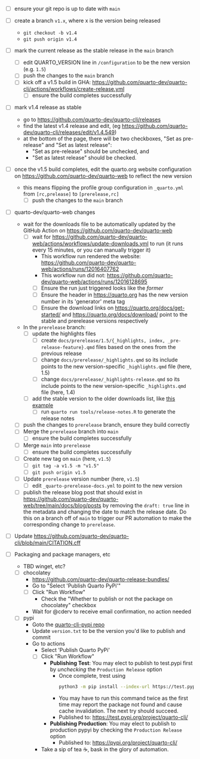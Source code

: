 - [ ] ensure your git repo is up to date with `main`
- [ ] create a branch `v1.x`, where x is the version being released
  - `git checkout -b v1.4`
  - `git push origin v1.4`
- [ ] mark the current release as the stable release in the `main` branch
  - [ ] edit QUARTO_VERSION line in `/configuration` to be the new version (e.g. `1.5`)
  - [ ] push the changes to the `main` branch
  - [ ] kick off a v1.5 build in GHA: https://github.com/quarto-dev/quarto-cli/actions/workflows/create-release.yml
    - [ ] ensure the build completes successfully
- [ ] mark v1.4 release as stable
  - go to https://github.com/quarto-dev/quarto-cli/releases
  - find the latest v1.4 release and edit, (eg https://github.com/quarto-dev/quarto-cli/releases/edit/v1.4.549)
  - at the bottom of the page, there will be two checkboxes, "Set as pre-release" and "Set as latest release":
    - "Set as pre-release" should be unchecked, and
    - "Set as latest release" should be checked.
- [ ] once the v1.5 build completes, edit the quarto.org website configuration on https://github.com/quarto-dev/quarto-web to reflect the new version
  - this means flipping the profile group configuration in `_quarto.yml` from `[rc,prelease]` to `[prerelease,rc]`
    - [ ] push the changes to the `main` branch
- [ ] quarto-dev/quarto-web changes

  - wait for the downloads file to be automatically updated by the GitHub Action on https://github.com/quarto-dev/quarto-web
    - [ ] wait for https://github.com/quarto-dev/quarto-web/actions/workflows/update-downloads.yml to run (it runs every 15 minutes, or you can manually trigger it)
      - This workflow run rendered the website: https://github.com/quarto-dev/quarto-web/actions/runs/12016407762
      - This workflow run did not: https://github.com/quarto-dev/quarto-web/actions/runs/12016128695
      - [ ] Ensure the run just triggered looks like the _former_
      - [ ] Ensure the header in https://quarto.org has the new version number in its 'generator' meta tag
      - [ ] Ensure the download links on https://quarto.org/docs/get-started/ and https://quarto.org/docs/download/ point to the stable and prerelease versions respectively
  - In the `prerelease` branch:
    - [ ] update the highlights files
      - [ ] create `docs/prerelease/1.5/{_highlights, index, _pre-release-feature}.qmd` files based on the ones from the previous release
      - [ ] change `docs/prerelease/_highlights.qmd` so its include points to the new version-specific `_highlights.qmd` file (here, 1.5)
      - [ ] change `docs/prerelease/_highlights-release.qmd` so its include points to the new version-specific `_highlights.qmd` file (here, 1.4)
    - [ ] add the stable version to the older downloads list, like [this example](https://github.com/quarto-dev/quarto-web/commit/85ef62ec5036026d62d57f9cfb190d8b923b2d43)
      - [ ] run `quarto run tools/release-notes.R` to generate the release notes
  - [ ] push the changes to `prerelease` branch, ensure they build correctly
  - [ ] Merge the `prerelease` branch into `main`
    - [ ] ensure the build completes successfully
  - [ ] Merge `main` into `prerelease`
    - [ ] ensure the build completes successfully
  - [ ] Create new tag on `main` (here, `v1.5`)
    - [ ] `git tag -a v1.5 -m "v1.5"`
    - [ ] `git push origin v1.5`
  - [ ] Update `prerelease` version number (here, `v1.5`)
    - [ ] edit `_quarto-prerelease-docs.yml` to point to the new version
  - [ ] publish the release blog post that should exist in https://github.com/quarto-dev/quarto-web/tree/main/docs/blog/posts
        by removing the `draft: true` line in the metadata and changing the date to match the release date. Do this on a branch off of `main` to trigger our PR automation to make the corresponding change to `prerelease`.

- [ ] Update https://github.com/quarto-dev/quarto-cli/blob/main/CITATION.cff
- [ ] Packaging and package managers, etc
  - TBD winget, etc?
  - [ ] chocolatey
    - https://github.com/quarto-dev/quarto-release-bundles/
    - Go to "Select 'Publish Quarto PyPi'"
    - [ ] Click "Run Workflow"
      - Check the "Whether to publish or not the package on chocolatey" checkbox
    - Wait for @cderv to receive email confirmation, no action needed
  - [ ] pypi
    - Goto the [quarto-cli-pypi repo](https://github.com/quarto-dev/quarto-cli-pypi)
    - Update `version.txt` to be the version you'd like to publish and commit
    - Go to actions
      - Select 'Publish Quarto PyPi'
      - [ ] Click "Run Workflow"
        - **Publishing Test**: You may elect to publish to test.pypi first by _unchecking_ the `Production Release` option
          - Once complete, trest using
            ```bash
            python3 -m pip install --index-url https://test.pypi.org/ --extra-index-url https://pypi.org/ quarto-cli
            ```
          - You may have to run this command twice as the first time may report the package not found and cause cache invalidation. The next try should succeed.
          - Published to: <https://test.pypi.org/project/quarto-cli/>
        - **Publishing Production**: You may elect to publish to production pypyi by checking the `Production Release` option
          - Published to: <https://pypi.org/project/quarto-cli/>
      - Take a sip of tea ☕, bask in the glory of automation.
